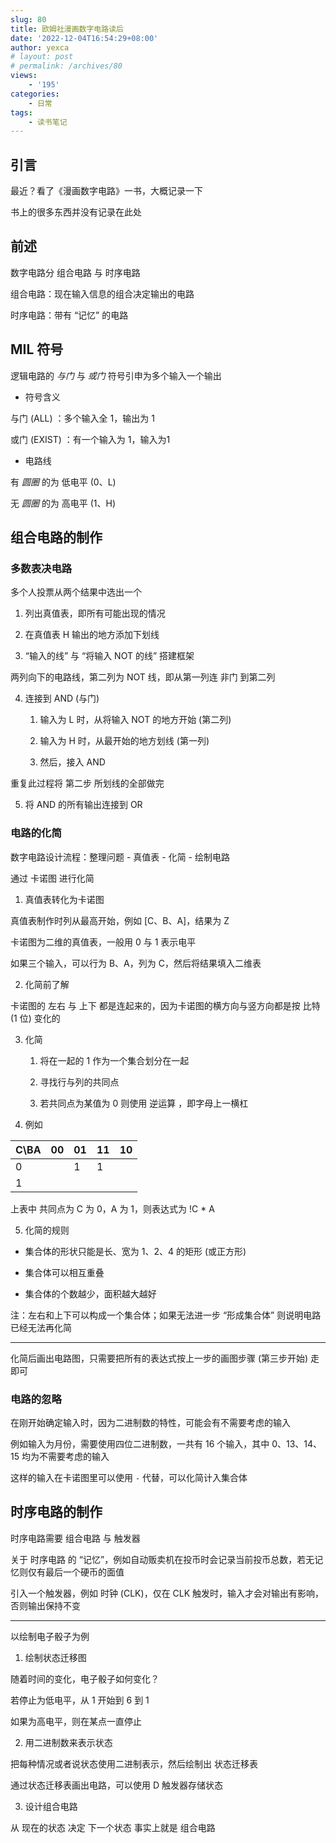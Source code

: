 ```yaml
---
slug: 80
title: 欧姆社漫画数字电路读后
date: '2022-12-04T16:54:29+08:00'
author: yexca
# layout: post
# permalink: /archives/80
views:
    - '195'
categories:
    - 日常
tags:
    - 读书笔记
---
```


## 引言

最近？看了《漫画数字电路》一书，大概记录一下

书上的很多东西并没有记录在此处

## 前述

数字电路分 组合电路 与 时序电路

组合电路：现在输入信息的组合决定输出的电路

时序电路：带有 “记忆” 的电路

## MIL 符号

逻辑电路的 *与门* 与 *或门* 符号引申为多个输入一个输出

* 符号含义

与门 (ALL) ：多个输入全 1，输出为 1

或门 (EXIST) ：有一个输入为 1，输入为1

* 电路线

有 *圆圈* 的为 低电平 (0、L)

无 *圆圈* 的为 高电平 (1、H)

## 组合电路的制作

### 多数表决电路

多个人投票从两个结果中选出一个

1. 列出真值表，即所有可能出现的情况

2. 在真值表 H 输出的地方添加下划线

3. “输入的线” 与 “将输入 NOT 的线” 搭建框架

两列向下的电路线，第二列为 NOT 线，即从第一列连 非门 到第二列

4. 连接到 AND (与门)

   1. 输入为 L 时，从将输入 NOT 的地方开始 (第二列)

   2. 输入为 H 时，从最开始的地方划线 (第一列)

   3. 然后，接入 AND

重复此过程将 第二步 所划线的全部做完

5. 将 AND 的所有输出连接到 OR

### 电路的化简

数字电路设计流程：整理问题 - 真值表 - 化简 - 绘制电路

通过 卡诺图 进行化简

1. 真值表转化为卡诺图

真值表制作时列从最高开始，例如 [C、B、A]，结果为 Z

卡诺图为二维的真值表，一般用 0 与 1 表示电平

如果三个输入，可以行为 B、A，列为 C，然后将结果填入二维表

2. 化简前了解

卡诺图的 左右 与 上下 都是连起来的，因为卡诺图的横方向与竖方向都是按 比特 (1 位) 变化的

3. 化简

   1. 将在一起的 1 作为一个集合划分在一起

   2. 寻找行与列的共同点

   3. 若共同点为某值为 0 则使用 逆运算 ，即字母上一横杠

4. 例如

| C\BA | 00   | 01   | 11   | 10   |
| ---- | ---- | ---- | ---- | ---- |
| 0    |      | 1    | 1    |      |
| 1    |      |      |      |      |

上表中 共同点为 C 为 0，A 为 1，则表达式为 !C * A

5. 化简的规则

* 集合体的形状只能是长、宽为 1、2、4 的矩形 (或正方形)

* 集合体可以相互重叠

* 集合体的个数越少，面积越大越好

注：左右和上下可以构成一个集合体；如果无法进一步 “形成集合体” 则说明电路已经无法再化简

---

化简后画出电路图，只需要把所有的表达式按上一步的画图步骤 (第三步开始) 走即可

### 电路的忽略

在刚开始确定输入时，因为二进制数的特性，可能会有不需要考虑的输入

例如输入为月份，需要使用四位二进制数，一共有 16 个输入，其中 0、13、14、15 均为不需要考虑的输入

这样的输入在卡诺图里可以使用 `-` 代替，可以化简计入集合体

## 时序电路的制作

时序电路需要 组合电路 与 触发器

关于 时序电路 的 “记忆”，例如自动贩卖机在投币时会记录当前投币总数，若无记忆则仅有最后一个硬币的面值

引入一个触发器，例如 时钟 (CLK)，仅在 CLK 触发时，输入才会对输出有影响，否则输出保持不变

---

以绘制电子骰子为例

1. 绘制状态迁移图

随着时间的变化，电子骰子如何变化？

若停止为低电平，从 1 开始到 6 到 1

如果为高电平，则在某点一直停止

2. 用二进制数来表示状态

把每种情况或者说状态使用二进制表示，然后绘制出 状态迁移表

通过状态迁移表画出电路，可以使用 D 触发器存储状态

3. 设计组合电路

从 现在的状态 决定 下一个状态 事实上就是 组合电路
